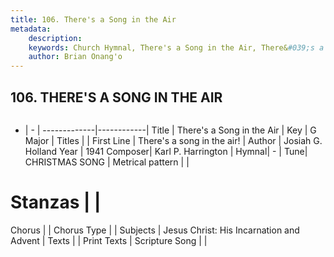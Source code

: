 ```yaml
---
title: 106. There's a Song in the Air
metadata:
    description: 
    keywords: Church Hymnal, There's a Song in the Air, There&#039;s a song in the air!, 
    author: Brian Onang'o
---
```



## 106. THERE'S A SONG IN THE AIR

```txt

```

- |   -  |
-------------|------------|
Title | There's a Song in the Air |
Key | G Major |
Titles |  |
First Line | There&#039;s a song in the air! |
Author | Josiah G. Holland
Year | 1941
Composer| Karl P. Harrington |
Hymnal|  - |
Tune| CHRISTMAS SONG |
Metrical pattern | |
# Stanzas |  |
Chorus |  |
Chorus Type |  |
Subjects | Jesus Christ: His Incarnation and Advent |
Texts |  |
Print Texts | 
Scripture Song |  |
  
